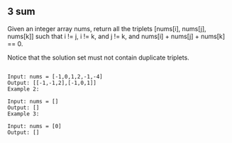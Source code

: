 ## 3 sum
Given an integer array nums, return all the triplets [nums[i], nums[j], nums[k]] such that i != j, i != k, and j != k, and nums[i] + nums[j] + nums[k] == 0.

Notice that the solution set must not contain duplicate triplets.

 

```Example 1:

Input: nums = [-1,0,1,2,-1,-4]
Output: [[-1,-1,2],[-1,0,1]]
Example 2:

Input: nums = []
Output: []
Example 3:

Input: nums = [0]
Output: []
```
